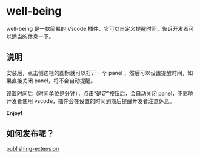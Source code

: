 # well-being

well-being 是一款简易的 Vscode 插件，它可以自定义提醒时间，告诉开发者可以适当的休息一下。

## 说明

安装后，点击侧边栏的图标就可以打开一个 panel ，然后可以设置提醒时间，如果直接关闭 panel，将不会自动提醒。

设置时间后（时间单位是分钟），点击“确定”按钮后，会自动关闭 panel，不影响开发者使用 vscode，插件会在设置的时间到期后提醒开发者注意休息。

**Enjoy!**


## 如何发布呢？

[publishing-extension](https://code.visualstudio.com/api/working-with-extensions/publishing-extension)